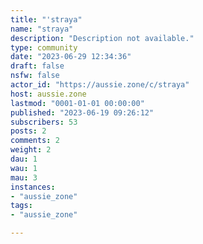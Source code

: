 ```yaml
---
title: "'straya" 
name: "straya"
description: "Description not available."
type: community
date: "2023-06-29 12:34:36"
draft: false
nsfw: false
actor_id: "https://aussie.zone/c/straya"
host: aussie.zone
lastmod: "0001-01-01 00:00:00"
published: "2023-06-19 09:26:12"
subscribers: 53
posts: 2
comments: 2
weight: 2
dau: 1
wau: 1
mau: 3
instances:
- "aussie_zone"
tags: 
- "aussie_zone"

---
```

